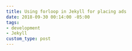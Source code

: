 ```yaml
---
title: Using forloop in Jekyll for placing ads
date: 2018-09-30 00:14:00 -05:00
tags:
- development
- Jekyll
custom_type: post
---
```


